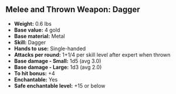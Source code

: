 ## Melee and Thrown Weapon: Dagger
- **Weight:** 0.6 lbs
- **Base value:** 4 gold
- **Base material:** Metal
- **Skill:** Dagger
- **Hands to use:** Single-handed
- **Attacks per round:** 1+1/4 per skill level after expert when thrown
- **Base damage - Small:** 1d5 (avg 3.0)
- **Base damage - Large:** 1d3 (avg 2.0)
- **To hit bonus:** +4
- **Enchantable:** Yes
- **Safe enchantable level:** +15 or below
